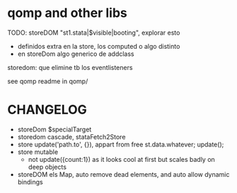 # qomp and other libs

TODO: storeDOM
  "st1.stata|$visible|booting", explorar esto
  - definidos extra en la store, los computed o algo distinto
  - en storeDom algo generico de addclass

storedom: que elimine tb los eventlisteners


see qomp readme in qomp/


# CHANGELOG

- storeDom $specialTarget
- storedom cascade, stataFetch2Store
- store update('path.to', {}), appart from free st.data.whatever; update();
- store mutable
  - not update({count:1}) as it looks cool at first but scales badly on deep objects
- storeDOM els Map, auto remove dead elements, and auto allow dynamic bindings
